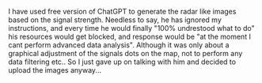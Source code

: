 I have used free version of ChatGPT to generate the radar like images based on the signal strength. 
Needless to say, he has ignored my instructions, and every time he would finally "100% undrestood what to do" his resources would get blocked, 
and response would be "at the moment I cant perform advanced data analysis". 
Although it was only about a graphical adjustment of the signals dots on the map, not to perform any data filtering etc..
So I just gave up on talking with him and decided to upload the images anyway...
